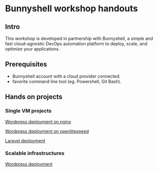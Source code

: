 # Bunnyshell workshop handouts

## Intro

This workshop is developed in partnership with Bunnyshell, a simple and fast cloud-agnostic DevOps automation platform to deploy, scale, and optimize your applications.

## Prerequisites

* Bunnyshell account with a cloud provider connected.
* favorite command line tool (eg. Powershell, Git Bash).

## Hands on projects

### Single VM projects

[Wordpress deployment on nginx](wordpress-nginx.md)

[Wordpress deployment on openlitespeed](wordpress-openlitespeed.md)

[Laravel deployment](laravel.md)

### Scalable infrastructures

[Wordpress deployment](wordpress-scalable-infrastructure.md)
